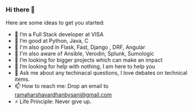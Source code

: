 ### Hi there 👋

<!--
**brhvardhan/brhvardhan** is a ✨ _special_ ✨ repository because its `README.md` (this file) appears on your GitHub profile.
-->
Here are some ideas to get you started:

- 🔭 I’m a Full Stack developer at VISA
- 🌱 I’m good at Python, Java, C
- 🔭 I'm also good in Flask, Fast, Django , DRF, Angular
- 🔭 I'm also aware of Ansible, Verodin, Splunk, Sumologic
- 👯 I’m looking for bigger projects which can make an impact
- 🤔 I’m looking for help with nothing, I am here to help you
- 💬 Ask me about any techinacal questions, I love debates on technical items.
- 📫 How to reach me: Drop an email to ramaharshavardhanbysani@gmail.com
- ⚡ Life Principle: Never give up.

